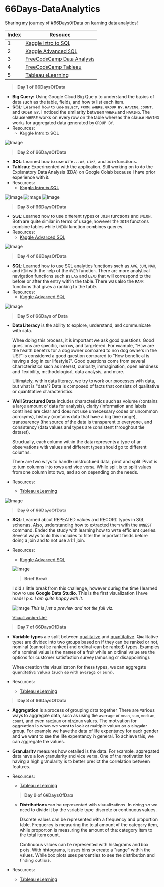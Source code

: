 # 66Days-DataAnalytics

Sharing my journey of #66DaysOfData on learning data analytics!

| Index | Resouce                                                                   |
| ----- | ------------------------------------------------------------------------- |
| 1     | [Kaggle Intro to SQL](https://www.kaggle.com/learn/intro-to-sql)          |
| 2     | [Kaggle Advanced SQL](https://www.kaggle.com/learn/advanced-sql)          |
| 3     | [FreeCodeCamp Data Analysis](https://www.youtube.com/watch?v=r-uOLxNrNk8) |
| 4     | [FreeCodeCamp Tableau](https://www.youtube.com/watch?v=TPMlZxRRaBQ)       |
| 5     | [Tableau eLearning](https://elearning.tableau.com/)                       |

> **Day 1 of 66DaysOfData**

- **Big Query:** Using Google Cloud Big Query to understand the basics of data such as the table, fields, and how to list each item.
- **SQL:** Learned how to use `SELECT`, `FROM`, `WHERE`, `GROUP BY`, `HAVING`, `COUNT`, and `ORDER BY`. I noticed the similarity between `WHERE` and `HAVING`. The clause `WHERE` works on every row on the table whereas the clause `HAVING` works for aggregated data generated by `GROUP BY`.
- Resources:
  - [Kaggle Intro to SQL](https://www.kaggle.com/learn/intro-to-sql)

![Image](./images/day1.png)

> **Day 2 of 66DaysOfData**

- **SQL**: Learned how to use `WITH...AS`, `LIKE`, and `JOIN` functions.
- **Tableau**: Experimented with the application. Still working on to do the Explanatory Data Analysis (EDA) on Google Colab because I have prior experience with it.
- Resources:
  - [Kaggle Intro to SQL](https://www.kaggle.com/learn/intro-to-sql)

![Image](./images/day2-1.png)
![Image](./images/day2-2.png)
![Image](./images/day2-3.png)

> **Day 3 of 66DaysOfData**

- **SQL**: Learned how to use different types of `JOIN` functions and `UNION`. Both are quite similar in terms of usage, however the `JOIN` functions combine tables while `UNION` function combines queries.
- Resources:
  - [Kaggle Advanced SQL](https://www.kaggle.com/learn/advanced-sql)

![Image](./images/day3.png)

> **Day 4 of 66DaysOfData**

- **SQL**: Learned how to use SQL analytics functions such as `AVG`, `SUM`, `MAX`, and `MIN` with the help of the `OVER` function. There are more analytical navigation functions such as `LAG` and `LEAD` that will correspond to the before or after the entry within the table. There was also the `RANK` functions that gives a ranking to the table.
- Resources:
  - [Kaggle Advanced SQL](https://www.kaggle.com/learn/advanced-sql)

![Image](./images/day4.png)

> **Day 5 of 66Days of Data**

- **Data Literacy** is the ability to explore, understand, and communicate with data.

  When doing this process, it is important we ask good questions. Good questions are specific, narrow, and targetered. For example, "How are the health benefits for a dog owner compared to non dog owners in the US?" is considered a good question compared to "How beneficial is having a dog in our lifestyle?". Good questions come from several characteristics such as interest, curiosity, immagination, open mindness and flexibility, methodological, data analysis, and more.

  Ultimately, within data literacy, we try to work our processes with data, but what is "data"? Data is composed of facts that consists of qualitative or quantitative characteristics.

- **Well Structured Data** includes characteristics such as volume (contains a large amount of data for analysis), clarity (information and labels contained are clear and does not use unnecessary codes or uncommon acronyms), history (contains data that have a big time range), transparency (the source of the data is transparent to everyone), and consistency (data values and types are consistent throughout the dataset).

  Structually, each column within the data represents a type of an observations with values and different types should go to different columns.

  There are two ways to handle unstructured data, pivot and split. Pivot is to turn columns into rows and vice versa. While split is to split values from one column into two, and so on depending on the needs.

- Resources:
  - [Tableau eLearning](https://elearning.tableau.com/)

![Image](./images/day5.png)

> **Day 6 of 66DaysOfData**

- **SQL**: Learned about REPEATED values and RECORD types in SQL schemas. Also, understanding how to extracted them with the `UNNEST` command. Ended the study with learning how to write efficient queries. Several ways to do this includes to filter the important fields before doing a join and to not use a 1:1 join.
- Resources:

  - [Kaggle Advanced SQL](https://www.kaggle.com/learn/advanced-sql)

  ![Image](./images/day6.png)

  > **Brief Break**

  I did a little break from this challenge, however during the time I learned how to use **Google Data Studio**. This is the first visualization I have made! _p.s. I am quite happy with it._

  ![Image](./images/gds.png)
  _This is just a preview and not the full viz._

  [Visualization Link](https://datastudio.google.com/reporting/062c342c-52ab-4c3d-b4a2-d1170fbe93bd)

> **Day 7 of 66DaysOfData**

- **Variable types** are split between <ins>qualitative</ins> and <ins>quantitative</ins>. Qualitative types are divided into two groups based on if they can be ranked or not, nominal (cannot be ranked) and ordinal (can be ranked) types. Examples of a nominal value is the names of a fruit while an ordinal value are the options for customer satisfaction survey (amusing or disappointing).

  When creation the visualization for these types, we can aggregate quantitative values (such as with average or sum).

- Resources:
  - [Tableau eLearning](https://elearning.tableau.com/)

> **Day 8 of 66DaysOfData**

- **Aggregation** is a process of grouping data together. There are various ways to aggregate data, such as using the `average` or `mean`, `sum`, `median`, `count`, and even `maximum` or `minimum` values. The motivation for aggreation is when we want to look at multiple values as a singular group. For example we have the data of life expentancy for each gender and we want to see the life expentancy in general. To achieve this, we can aggregate the values.

- **Granularity** measures how detailed is the data. For example, aggregated data have a low granularity and vice versa. One of the motivation for having a high granularity is to better predict the correlation between features.

- Resources:

  - [Tableau eLearning](https://elearning.tableau.com/)

  > **Day 9 of 66DaysOfData**

  - **Distributions** can be represented with visualizations. In doing so we need to divide it by the variable type, discrete or continuous values.

    Discrete values can be represented with a frequency and proportion table. Frequency is measuring the total amount of the category item, while proportion is measuring the amount of that category item to the total item count.

    Continuous values can be represented with histograms and box plots. With histograms, it uses bins to create a "range" within the values. While box plots uses percentiles to see the distribution and finding outliers.

- Resources:
  - [Tableau eLearning](https://elearning.tableau.com/)
